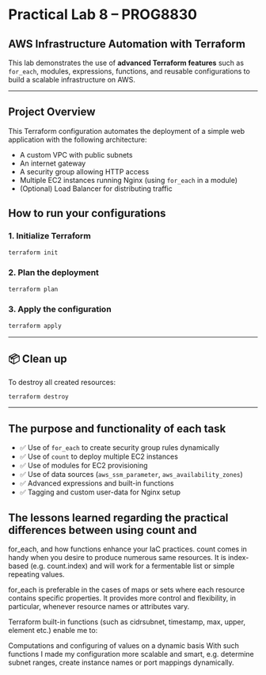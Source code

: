 # Practical Lab 8 – PROG8830  
## AWS Infrastructure Automation with Terraform

This lab demonstrates the use of **advanced Terraform features** such as `for_each`, modules, expressions, functions, and reusable configurations to build a scalable infrastructure on AWS.

---

##  Project Overview

This Terraform configuration automates the deployment of a simple web application with the following architecture:

- A custom VPC with public subnets
- An internet gateway
- A security group allowing HTTP access
- Multiple EC2 instances running Nginx (using `for_each` in a module)
- (Optional) Load Balancer for distributing traffic


## How to run your configurations


### 1. Initialize Terraform

```bash
terraform init
```

### 2. Plan the deployment

```bash
terraform plan
```

### 3. Apply the configuration

```bash
terraform apply
```

---

## 📦 Clean up

To destroy all created resources:

```bash
terraform destroy
```

---

##    The purpose and functionality of each task

- ✅ Use of `for_each` to create security group rules dynamically  
- ✅ Use of `count` to deploy multiple EC2 instances  
- ✅ Use of modules for EC2 provisioning  
- ✅ Use of data sources (`aws_ssm_parameter`, `aws_availability_zones`)  
- ✅ Advanced expressions and built-in functions  
- ✅ Tagging and custom user-data for Nginx setup  



## The lessons learned regarding the practical differences between using count and
for_each, and how functions enhance your IaC practices.
count comes in handy when you desire to produce numerous same resources. It is index-based (e.g. count.index) and will work for a fermentable list or simple repeating values.

for_each is preferable in the cases of maps or sets where each resource contains specific properties. It provides more control and flexibility, in particular, whenever resource names or attributes vary.

Terraform built-in functions (such as cidrsubnet, timestamp, max, upper, element etc.) enable me to:

Computations and configuring of values on a dynamic basis
With such functions I made my configuration more scalable and smart, e.g. determine subnet ranges, create instance names or port mappings dynamically.